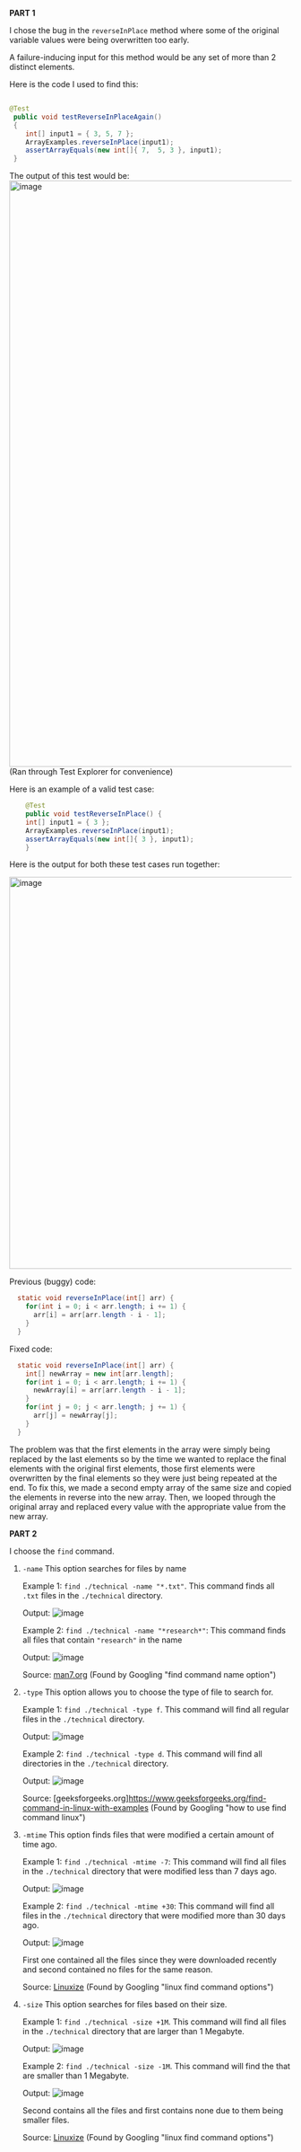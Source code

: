 **PART 1**

I chose the bug in the `reverseInPlace` method where some of the original variable values were being overwritten too early.

A failure-inducing input for this method would be any set of more than 2 distinct elements.

Here is the code I used to find this:

``` java

@Test
 public void testReverseInPlaceAgain()
 {
   	int[] input1 = { 3, 5, 7 };
   	ArrayExamples.reverseInPlace(input1);
   	assertArrayEquals(new int[]{ 7,  5, 3 }, input1);
 }

```

The output of this test would be:
<img width="1044" alt="image" src="https://github.com/UKCSE15L/cse15l-lab-reports/assets/147003715/d28d5393-a5a0-4ed1-b40c-66ac29b7927a">
(Ran through Test Explorer for convenience)

Here is an example of a valid test case:
``` java
	@Test 
	public void testReverseInPlace() {
    int[] input1 = { 3 };
    ArrayExamples.reverseInPlace(input1);
    assertArrayEquals(new int[]{ 3 }, input1);
	}
```

Here is the output for both these test cases run together:

<img width="698" alt="image" src="https://github.com/UKCSE15L/cse15l-lab-reports/assets/147003715/338fca85-ccd8-45f8-83a2-bfb759894ea1">



Previous (buggy) code: 
``` java
  static void reverseInPlace(int[] arr) {
    for(int i = 0; i < arr.length; i += 1) {
      arr[i] = arr[arr.length - i - 1];
    }
  }
  ```

Fixed code:
``` java
  static void reverseInPlace(int[] arr) {
    int[] newArray = new int[arr.length];
    for(int i = 0; i < arr.length; i += 1) {
      newArray[i] = arr[arr.length - i - 1];
    }
    for(int j = 0; j < arr.length; j += 1) {
      arr[j] = newArray[j];
    }
  }
```

The problem was that the first elements in the array were simply being replaced by the last elements so by the time we wanted to replace the final elements with the original first elements, those first elements were overwritten by the final elements so they were just being repeated at the end. To fix this, we made a second empty array of the same size and copied the elements in reverse into the new array. Then, we looped through the original array and replaced every value with the appropriate value from the new array.



**PART 2**



I choose the `find` command.

1. `-name` This option searches for files by name
   
	Example 1: `find ./technical -name "*.txt"`.  This command finds all `.txt` files in the `./technical` directory.

 	Output: ![image](https://github.com/UKCSE15L/cse15l-lab-reports/assets/147003715/650a39c9-e4c7-4190-aa93-ab8533c5dee4)


	Example 2: `find ./technical -name "*research*"`: This command finds all files that contain `"research"` in the name

	Output: ![image](https://github.com/UKCSE15L/cse15l-lab-reports/assets/147003715/10136da1-9603-422e-9eb1-dce84fa32603)


	Source: [man7.org](https://www.man7.org/linux/man-pages/man1/find.1.html) (Found by Googling "find command name option")

3. `-type` This option allows you to choose the type of file to search for.
   
	Example 1: `find ./technical -type f`. This command will find all regular files in the `./technical` directory.

 	Output: ![image](https://github.com/UKCSE15L/cse15l-lab-reports/assets/147003715/b97ca7f2-5aca-4ba0-8e2b-87ffb232e489)


	Example 2: `find ./technical -type d`. This command will find all directories in the `./technical` directory.

	Output: ![image](https://github.com/UKCSE15L/cse15l-lab-reports/assets/147003715/adc65efb-3588-4f0e-ba19-955aacebcb9a)


	Source: [geeksforgeeks.org]https://www.geeksforgeeks.org/find-command-in-linux-with-examples (Found by Googling "how to use find command linux")

5. `-mtime` This option finds files that were modified a certain amount of time ago.
   
	Example 1: `find ./technical -mtime -7`: This command will find all files in the `./technical` directory that were modified less than 7 days ago.

	Output: ![image](https://github.com/UKCSE15L/cse15l-lab-reports/assets/147003715/75d652fd-44b6-4772-9481-f0b2d3fa4357)

	Example 2: `find ./technical -mtime +30`: This command will find all files in the `./technical` directory that were modified more than 30 days ago.

	Output: ![image](https://github.com/UKCSE15L/cse15l-lab-reports/assets/147003715/c3a9ae96-4661-4268-94d5-f515b3d4a25f)


 	First one contained all the files since they were downloaded recently and second contained no files for the same reason.

	Source: [Linuxize](https://linuxize.com/post/how-to-find-files-in-linux-using-the-command-line/) (Found by Googling "linux find command options")

7. `-size` This option searches for files based on their size.
   
	Example 1: `find ./technical -size +1M`. This command will find all files in the `./technical` directory that are larger than 1 Megabyte.

	Output: ![image](https://github.com/UKCSE15L/cse15l-lab-reports/assets/147003715/a6f4593c-e40c-4220-a97c-0b15ccf30692)

	Example 2: `find ./technical -size -1M`. This command will find the that are smaller than 1 Megabyte.

	Output: ![image](https://github.com/UKCSE15L/cse15l-lab-reports/assets/147003715/4f4b1d25-b701-49ac-9f71-9034218e1f26)


 	Second contains all the files and first contains none due to them being smaller files.

	Source: [Linuxize](https://linuxize.com/post/how-to-find-files-in-linux-using-the-command-line/) (Found by Googling "linux find command options")
